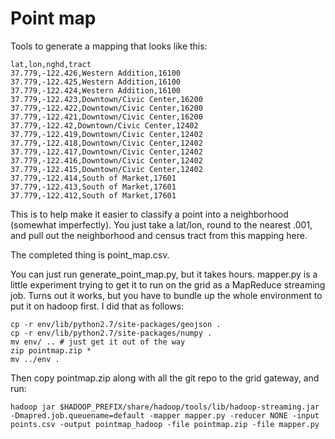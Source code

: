 # Point map

Tools to generate a mapping that looks like this:

    lat,lon,nghd,tract
    37.779,-122.426,Western Addition,16100
    37.779,-122.425,Western Addition,16100
    37.779,-122.424,Western Addition,16100
    37.779,-122.423,Downtown/Civic Center,16200
    37.779,-122.422,Downtown/Civic Center,16200
    37.779,-122.421,Downtown/Civic Center,16200
    37.779,-122.42,Downtown/Civic Center,12402
    37.779,-122.419,Downtown/Civic Center,12402
    37.779,-122.418,Downtown/Civic Center,12402
    37.779,-122.417,Downtown/Civic Center,12402
    37.779,-122.416,Downtown/Civic Center,12402
    37.779,-122.415,Downtown/Civic Center,12402
    37.779,-122.414,South of Market,17601
    37.779,-122.413,South of Market,17601
    37.779,-122.412,South of Market,17601

This is to help make it easier to classify a point into a neighborhood (somewhat imperfectly). You just take a lat/lon, round to the nearest .001, and pull out the neighborhood and census tract from this mapping here.

The completed thing is point_map.csv.

You can just run generate_point_map.py, but it takes hours. mapper.py is a little experiment trying to get it to run on the grid as a MapReduce streaming job. Turns out it works, but you have to bundle up the whole environment to put it on hadoop first. I did that as follows:

    cp -r env/lib/python2.7/site-packages/geojson .
    cp -r env/lib/python2.7/site-packages/numpy .
    mv env/ .. # just get it out of the way
    zip pointmap.zip *
    mv ../env .

Then copy pointmap.zip along with all the git repo to the grid gateway, and run:

    hadoop jar $HADOOP_PREFIX/share/hadoop/tools/lib/hadoop-streaming.jar -Dmapred.job.queuename=default -mapper mapper.py -reducer NONE -input points.csv -output pointmap_hadoop -file pointmap.zip -file mapper.py


